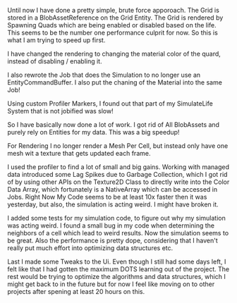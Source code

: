 ﻿Until now I have done a pretty simple, brute force apporoach. The Grid is stored in a BlobAssetReference on the Grid Entity. The Grid is rendered by Spawning Quads which are being enabled or disabled based on the life. This seems to be the number one performance culprit for now. So this is what I am trying to speed up first.

I have changed the rendering to changing the material color of the quard, instead of disabling / enabling it.

I also rewrote the Job that does the Simulation to no longer use an EntityCommandBuffer. I also put the chaning of the Material into the same Job!

Using custom Profiler Markers, I found out that part of my SimulateLife System that is not jobified was slow!

So I have basically now done a lot of work. I got rid of All BlobAssets and purely rely on Entities for my data. This was a big speedup!

For Rendering I no longer render a Mesh Per Cell, but instead only have one mesh wit a texture that gets updated each frame.

I used the profiler to find a lot of small and big gains. Working with managed data introduced some Lag Spikes due to Garbage Collection, which I got rid of by using other APIs on the Texture2D Class to directly write into the Color Data Array, which fortunately is a NativeArray which can be accessed in Jobs. Right Now My Code seems to be at least 10x faster then it was yesterday, but also, the simulation is acting weird. I might have broken it.

I added some tests for my simulation code, to figure out why my simulation was acting weird. I found a small bug in my code when determining the neighbors of a cell which lead to weird results. Now the simulation seems to be great. Also the performance is pretty dope, considering that I haven't really put much effort into optimizing data structures etc.

Last I made some Tweaks to the Ui. Even though I still had some days left, I felt like that I had gotten the maximum DOTS learning out of the project. The rest would be trying to optimize the algorithms and data structures, which I might get back to in the future but for now I feel like moving on to other projects after spening at least 20 hours on this.
